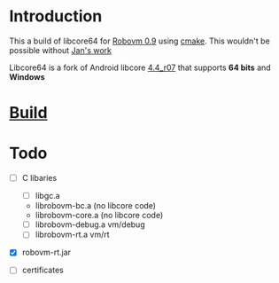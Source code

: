 Introduction
============

This a build of libcore64 for [Robovm 0.9](https://github.com/PerfectCarl/robovm/tree/link_windows_libcore64) using [cmake](www.cmake.org).
This wouldn't be possible without [Jan's work](https://github.com/janblok/robovm/tree/link_windows)

Libcore64 is a fork of Android libcore [4.4_r07](https://github.com/dicej/android-libcore64/issues/3) that supports **64 bits** and **Windows**

[Build](BUILD.md)
=================

Todo
====
- [ ] C libaries
  - [ ] libgc.a
  - librobovm-bc.a (no libcore code)
  - librobovm-core.a (no libcore code)
  - [ ] librobovm-debug.a
    vm/debug
  - [ ] librobovm-rt.a
    vm/rt
- [x] robovm-rt.jar
- [ ] certificates

